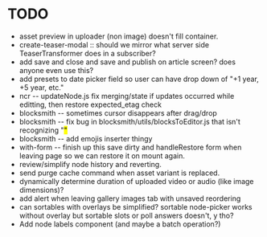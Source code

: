 # TODO

* asset preview in uploader (non image) doesn't fill container.
* create-teaser-modal :: should we mirror what server side TeaserTransformer does in a subscriber?
* add save and close and save and publish on article screen? does anyone even use this?
* add presets to date picker field so user can have drop down of "+1 year, +5 year, etc."
* ncr -- updateNode.js fix merging/state if updates occurred while editting, then restore expected_etag check
* blocksmith -- sometimes cursor disappears after drag/drop
* blocksmith -- fix bug in blocksmith/utils/blocksToEditor.js that isn't recognizing "<mark>"
* blocksmith -- add emojis inserter thingy
* with-form -- finish up this save dirty and handleRestore form when leaving page so we can restore it on mount again.
* review/simplify node history and reverting.
* send purge cache command when asset variant is replaced.
* dynamically determine duration of uploaded video or audio (like image dimensions)?
* add alert when leaving gallery images tab with unsaved reordering
* can sortables with overlays be simplified? sortable node-picker works without overlay but sortable slots or poll answers doesn't, y tho?
* Add node labels component (and maybe a batch operation?)
